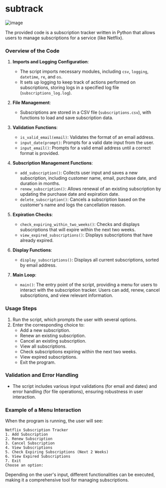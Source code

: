 # subtrack
![image](https://github.com/user-attachments/assets/68c9e202-bb5b-428d-9a97-782e46d681ce)

The provided code is a subscription tracker written in Python that allows users to manage subscriptions for a service (like Netflix).
### Overview of the Code

1. **Imports and Logging Configuration**:
   - The script imports necessary modules, including `csv`, `logging`, `datetime`, `re`, and `os`.
   - It sets up logging to keep track of actions performed on subscriptions, storing logs in a specified log file (`subscriptions_log.log`).

2. **File Management**:
   - Subscriptions are stored in a CSV file (`subscriptions.csv`), with functions to load and save subscription data.

3. **Validation Functions**:
   - `is_valid_email(email)`: Validates the format of an email address.
   - `input_date(prompt)`: Prompts for a valid date input from the user.
   - `input_email()`: Prompts for a valid email address until a correct format is provided.

4. **Subscription Management Functions**:
   - `add_subscription()`: Collects user input and saves a new subscription, including customer name, email, purchase date, and duration in months.
   - `renew_subscription()`: Allows renewal of an existing subscription by updating the purchase date and expiration date.
   - `delete_subscription()`: Cancels a subscription based on the customer's name and logs the cancellation reason.

5. **Expiration Checks**:
   - `check_expiring_within_two_weeks()`: Checks and displays subscriptions that will expire within the next two weeks.
   - `view_expired_subscriptions()`: Displays subscriptions that have already expired.

6. **Display Functions**:
   - `display_subscriptions()`: Displays all current subscriptions, sorted by email address.

7. **Main Loop**:
   - `main()`: The entry point of the script, providing a menu for users to interact with the subscription tracker. Users can add, renew, cancel subscriptions, and view relevant information.

### Usage Steps

1. Run the script, which prompts the user with several options.
2. Enter the corresponding choice to:
   - Add a new subscription.
   - Renew an existing subscription.
   - Cancel an existing subscription.
   - View all subscriptions.
   - Check subscriptions expiring within the next two weeks.
   - View expired subscriptions.
   - Exit the program.

### Validation and Error Handling
- The script includes various input validations (for email and dates) and error handling (for file operations), ensuring robustness in user interaction.

### Example of a Menu Interaction
When the program is running, the user will see:
```
Netflix Subscription Tracker
1. Add Subscription
2. Renew Subscription
3. Cancel Subscription
4. View Subscriptions
5. Check Expiring Subscriptions (Next 2 Weeks)
6. View Expired Subscriptions
7. Exit
Choose an option: 
```

Depending on the user's input, different functionalities can be executed, making it a comprehensive tool for managing subscriptions.
